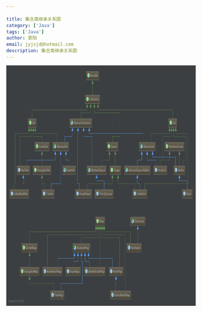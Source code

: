 ```yaml
---

title: 集合类继承关系图
category: ['Java']
tags: ['Java']
author: 景阳
email: jyjsjd@hotmail.com
description: 集合类继承关系图
---
```



<img src="/assets/img/list.png" width="800" height="640"/>
